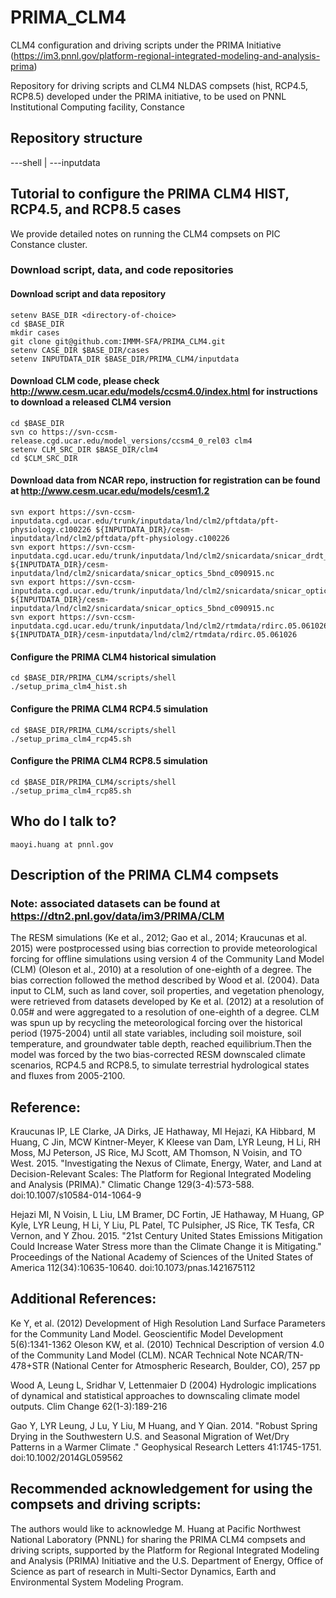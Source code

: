# PRIMA_CLM4
CLM4 configuration and driving scripts under the PRIMA Initiative (https://im3.pnnl.gov/platform-regional-integrated-modeling-and-analysis-prima)

Repository for driving scripts and CLM4 NLDAS compsets (hist, RCP4.5, RCP8.5) developed under the PRIMA initiative, to be used on PNNL Institutional Computing facility, Constance

## Repository structure

---shell | ---inputdata

## Tutorial to configure the PRIMA CLM4 HIST, RCP4.5, and RCP8.5 cases
We provide detailed notes on running the CLM4 compsets on PIC Constance cluster.

### Download script, data, and code repositories
#### Download script and data repository
```
setenv BASE_DIR <directory-of-choice>
cd $BASE_DIR
mkdir cases
git clone git@github.com:IMMM-SFA/PRIMA_CLM4.git
setenv CASE_DIR $BASE_DIR/cases
setenv INPUTDATA_DIR $BASE_DIR/PRIMA_CLM4/inputdata
```
#### Download CLM code, please check http://www.cesm.ucar.edu/models/ccsm4.0/index.html for instructions to download a released CLM4 version
```
cd $BASE_DIR
svn co https://svn-ccsm-release.cgd.ucar.edu/model_versions/ccsm4_0_rel03 clm4
setenv CLM_SRC_DIR $BASE_DIR/clm4
cd $CLM_SRC_DIR
```
#### Download data from NCAR repo, instruction for registration can be found at http://www.cesm.ucar.edu/models/cesm1.2

```
svn export https://svn-ccsm-inputdata.cgd.ucar.edu/trunk/inputdata/lnd/clm2/pftdata/pft-physiology.c100226 ${INPUTDATA_DIR}/cesm-inputdata/lnd/clm2/pftdata/pft-physiology.c100226
svn export https://svn-ccsm-inputdata.cgd.ucar.edu/trunk/inputdata/lnd/clm2/snicardata/snicar_drdt_bst_fit_60_c070416.nc ${INPUTDATA_DIR}/cesm-inputdata/lnd/clm2/snicardata/snicar_optics_5bnd_c090915.nc
svn export https://svn-ccsm-inputdata.cgd.ucar.edu/trunk/inputdata/lnd/clm2/snicardata/snicar_optics_5bnd_c090915.nc ${INPUTDATA_DIR}/cesm-inputdata/lnd/clm2/snicardata/snicar_optics_5bnd_c090915.nc
svn export https://svn-ccsm-inputdata.cgd.ucar.edu/trunk/inputdata/lnd/clm2/rtmdata/rdirc.05.061026 ${INPUTDATA_DIR}/cesm-inputdata/lnd/clm2/rtmdata/rdirc.05.061026
```
#### Configure the PRIMA CLM4 historical simulation
```
cd $BASE_DIR/PRIMA_CLM4/scripts/shell
./setup_prima_clm4_hist.sh
```
#### Configure the PRIMA CLM4 RCP4.5 simulation
```
cd $BASE_DIR/PRIMA_CLM4/scripts/shell
./setup_prima_clm4_rcp45.sh
```
#### Configure the PRIMA CLM4 RCP8.5 simulation
```
cd $BASE_DIR/PRIMA_CLM4/scripts/shell
./setup_prima_clm4_rcp85.sh
```
## Who do I talk to?
    maoyi.huang at pnnl.gov

## Description of the PRIMA CLM4 compsets 
### Note: associated datasets can be found at https://dtn2.pnl.gov/data/im3/PRIMA/CLM
The RESM simulations (Ke et al., 2012; Gao et al., 2014; Kraucunas et al. 2015) were postprocessed using bias correction to provide meteorological forcing for offline simulations using version 4 of the Community Land Model (CLM) (Oleson et al., 2010) at a resolution of one-eighth of a degree. The bias correction followed the method described by Wood et al. (2004). Data input to CLM, such as land cover, soil properties, and vegetation phenology, were retrieved from datasets developed by Ke et al. (2012) at a resolution of 0.05# and were aggregated to a resolution of one-eighth of a degree. CLM was spun up by recycling the meteorological forcing over the historical period (1975-2004) until all state variables, including soil moisture, soil temperature, and groundwater table depth, reached equilibrium.Then the model was forced by the two bias-corrected RESM downscaled climate scenarios, RCP4.5 and RCP8.5, to simulate terrestrial hydrological states and fluxes from 2005-2100. 

## Reference:
Kraucunas IP, LE Clarke, JA Dirks, JE Hathaway, MI Hejazi, KA Hibbard, M Huang, C Jin, MCW Kintner-Meyer, K Kleese van Dam, LYR Leung, H Li, RH Moss, MJ Peterson, JS Rice, MJ Scott, AM Thomson, N Voisin, and TO West. 2015. "Investigating the Nexus of Climate, Energy, Water, and Land at Decision-Relevant Scales: The Platform for Regional Integrated Modeling and Analysis (PRIMA)." Climatic Change 129(3-4):573-588.  doi:10.1007/s10584-014-1064-9

Hejazi MI, N Voisin, L Liu, LM Bramer, DC Fortin, JE Hathaway, M Huang, GP Kyle, LYR Leung, H Li, Y Liu, PL Patel, TC Pulsipher, JS Rice, TK Tesfa, CR Vernon, and Y Zhou. 2015. "21st Century United States Emissions Mitigation Could Increase Water Stress more than the Climate Change it is Mitigating." Proceedings of the National Academy of Sciences of the United States of America 112(34):10635-10640.  doi:10.1073/pnas.1421675112

## Additional References:
Ke Y, et al. (2012) Development of High Resolution Land Surface Parameters for the Community Land Model. Geoscientific Model Development 5(6):1341-1362
Oleson KW, et al. (2010) Technical Description of version 4.0 of the Community Land Model (CLM). NCAR Technical Note NCAR/TN-478+STR (National Center for Atmospheric Research, Boulder, CO), 257 pp

Wood A, Leung L, Sridhar V, Lettenmaier D (2004) Hydrologic implications of dynamical and statistical approaches to downscaling climate model outputs. Clim Change 62(1-3):189-216

Gao Y, LYR Leung, J Lu, Y Liu, M Huang, and Y Qian. 2014. "Robust Spring Drying in the Southwestern U.S. and Seasonal Migration of Wet/Dry Patterns in a Warmer Climate ." Geophysical Research Letters 41:1745-1751.  doi:10.1002/2014GL059562

## Recommended acknowledgement for using the compsets and driving scripts:
The authors would like to acknowledge M. Huang at Pacific Northwest National Laboratory (PNNL) for sharing the PRIMA CLM4 compsets and driving scripts, supported by the Platform for Regional Integrated Modeling and Analysis (PRIMA) Initiative and the U.S. Department of Energy, Office of Science as part of research in Multi-Sector Dynamics, Earth and Environmental System Modeling Program.
